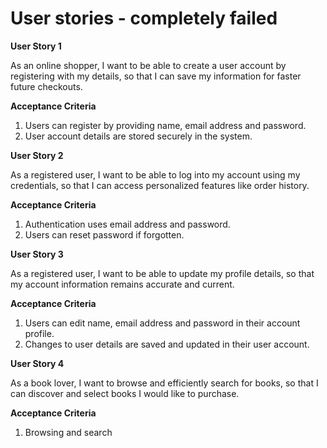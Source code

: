 # User stories - completely failed

**User Story 1**

As an online shopper, I want to be able to create a user account by registering with my details, so that I can save my information for faster future checkouts.

**Acceptance Criteria**

1. Users can register by providing name, email address and password.
2. User account details are stored securely in the system.

**User Story 2** 

As a registered user, I want to be able to log into my account using my credentials, so that I can access personalized features like order history.

**Acceptance Criteria**

1. Authentication uses email address and password.
2. Users can reset password if forgotten. 

**User Story 3**

As a registered user, I want to be able to update my profile details, so that my account information remains accurate and current.  

**Acceptance Criteria** 

1. Users can edit name, email address and password in their account profile.
2. Changes to user details are saved and updated in their user account.

**User Story 4**

As a book lover, I want to browse and efficiently search for books, so that I can discover and select books I would like to purchase.

**Acceptance Criteria** 

1. Browsing and search